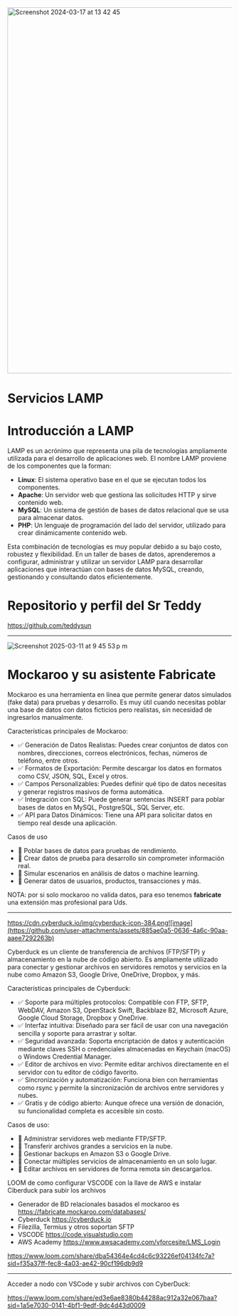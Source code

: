 

<img width="821" alt="Screenshot 2024-03-17 at 13 42 45" src="https://github.com/user-attachments/assets/f9db5bad-fcca-42da-86c0-8797d8042396" />

# Servicios LAMP

# Introducción a LAMP

LAMP es un acrónimo que representa una pila de tecnologías ampliamente utilizada para el desarrollo de aplicaciones web. El nombre LAMP proviene de los componentes que la forman:

- **Linux**: El sistema operativo base en el que se ejecutan todos los componentes.
- **Apache**: Un servidor web que gestiona las solicitudes HTTP y sirve contenido web.
- **MySQL**: Un sistema de gestión de bases de datos relacional que se usa para almacenar datos.
- **PHP**: Un lenguaje de programación del lado del servidor, utilizado para crear dinámicamente contenido web.

Esta combinación de tecnologías es muy popular debido a su bajo costo, robustez y flexibilidad. En un taller de bases de datos, aprenderemos a configurar, administrar y utilizar un servidor LAMP para desarrollar aplicaciones que interactúan con bases de datos MySQL, creando, gestionando y consultando datos eficientemente.


# Repositorio y perfil del Sr Teddy

https://github.com/teddysun


----

![Screenshot 2025-03-11 at 9 45 53 p m](https://github.com/user-attachments/assets/560f0a44-46c6-4e85-8404-9601754e2bef)

# Mockaroo y su asistente Fabricate

Mockaroo es una herramienta en línea que permite generar datos simulados (fake data) para pruebas y desarrollo. Es muy útil cuando necesitas poblar una base de datos con datos ficticios pero realistas, sin necesidad de ingresarlos manualmente.

Características principales de Mockaroo:

- ✅ Generación de Datos Realistas: Puedes crear conjuntos de datos con nombres, direcciones, correos electrónicos, fechas, números de teléfono, entre otros.
- ✅ Formatos de Exportación: Permite descargar los datos en formatos como CSV, JSON, SQL, Excel y otros.
- ✅ Campos Personalizables: Puedes definir qué tipo de datos necesitas y generar registros masivos de forma automática.
- ✅ Integración con SQL: Puede generar sentencias INSERT para poblar bases de datos en MySQL, PostgreSQL, SQL Server, etc.
- ✅ API para Datos Dinámicos: Tiene una API para solicitar datos en tiempo real desde una aplicación.

Casos de uso
- 🔹 Poblar bases de datos para pruebas de rendimiento.
- 🔹 Crear datos de prueba para desarrollo sin comprometer información real.
- 🔹 Simular escenarios en análisis de datos o machine learning.
- 🔹 Generar datos de usuarios, productos, transacciones y más.

NOTA: por si solo mockaroo no valida datos, para eso tenemos **fabricate** una extensión mas profesional para Uds.

---


https://cdn.cyberduck.io/img/cyberduck-icon-384.png![image](https://github.com/user-attachments/assets/885ae0a5-0636-4a6c-90aa-aaee7292263b)

Cyberduck es un cliente de transferencia de archivos (FTP/SFTP) y almacenamiento en la nube de código abierto. Es ampliamente utilizado para conectar y gestionar archivos en servidores remotos y servicios en la nube como Amazon S3, Google Drive, OneDrive, Dropbox, y más.

Características principales de Cyberduck:
- ✅ Soporte para múltiples protocolos: Compatible con FTP, SFTP, WebDAV, Amazon S3, OpenStack Swift, Backblaze B2, Microsoft Azure, Google Cloud Storage, Dropbox y OneDrive.
- ✅ Interfaz intuitiva: Diseñado para ser fácil de usar con una navegación sencilla y soporte para arrastrar y soltar.
- ✅ Seguridad avanzada: Soporta encriptación de datos y autenticación mediante claves SSH o credenciales almacenadas en Keychain (macOS) o Windows Credential Manager.
- ✅ Editor de archivos en vivo: Permite editar archivos directamente en el servidor con tu editor de código favorito.
- ✅ Sincronización y automatización: Funciona bien con herramientas como rsync y permite la sincronización de archivos entre servidores y nubes.
- ✅ Gratis y de código abierto: Aunque ofrece una versión de donación, su funcionalidad completa es accesible sin costo.

Casos de uso:
- 🔹 Administrar servidores web mediante FTP/SFTP.
- 🔹 Transferir archivos grandes a servicios en la nube.
- 🔹 Gestionar backups en Amazon S3 o Google Drive.
- 🔹 Conectar múltiples servicios de almacenamiento en un solo lugar.
- 🔹 Editar archivos en servidores de forma remota sin descargarlos.




LOOM de como configurar VSCODE con la llave de AWS e instalar Ciberduck para subir los archivos
- Generador de BD relacionales basados el mockaroo es https://fabricate.mockaroo.com/databases/
- Cyberduck https://cyberduck.io
- Filezilla, Termius y otros soportan SFTP
- VSCODE https://code.visualstudio.com
- AWS Academy https://www.awsacademy.com/vforcesite/LMS_Login

https://www.loom.com/share/dba54364e4cd4c6c93226ef04134fc7a?sid=f35a37ff-fec8-4a03-ae42-90cf196db9d9

---
Acceder a nodo con VSCode y subir archivos con CyberDuck:

https://www.loom.com/share/ed3e6ae8380b44288ac912a32e067baa?sid=1a5e7030-0141-4bf1-9edf-9dc4d43d0009


